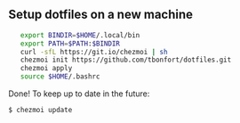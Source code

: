## Setup dotfiles on a new machine
```bash
   export BINDIR=$HOME/.local/bin
   export PATH=$PATH:$BINDIR
   curl -sfL https://git.io/chezmoi | sh
   chezmoi init https://github.com/tbonfort/dotfiles.git
   chezmoi apply
   source $HOME/.bashrc
```

Done! To keep up to date in the future:

```
$ chezmoi update
```


